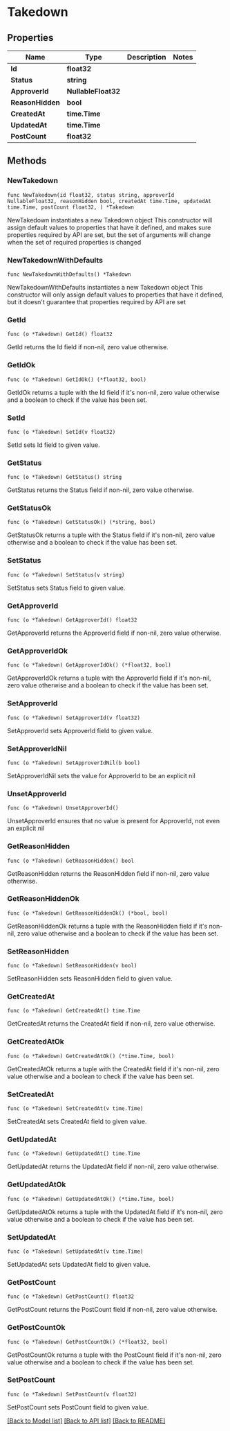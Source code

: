 # Takedown

## Properties

Name | Type | Description | Notes
------------ | ------------- | ------------- | -------------
**Id** | **float32** |  | 
**Status** | **string** |  | 
**ApproverId** | **NullableFloat32** |  | 
**ReasonHidden** | **bool** |  | 
**CreatedAt** | **time.Time** |  | 
**UpdatedAt** | **time.Time** |  | 
**PostCount** | **float32** |  | 

## Methods

### NewTakedown

`func NewTakedown(id float32, status string, approverId NullableFloat32, reasonHidden bool, createdAt time.Time, updatedAt time.Time, postCount float32, ) *Takedown`

NewTakedown instantiates a new Takedown object
This constructor will assign default values to properties that have it defined,
and makes sure properties required by API are set, but the set of arguments
will change when the set of required properties is changed

### NewTakedownWithDefaults

`func NewTakedownWithDefaults() *Takedown`

NewTakedownWithDefaults instantiates a new Takedown object
This constructor will only assign default values to properties that have it defined,
but it doesn't guarantee that properties required by API are set

### GetId

`func (o *Takedown) GetId() float32`

GetId returns the Id field if non-nil, zero value otherwise.

### GetIdOk

`func (o *Takedown) GetIdOk() (*float32, bool)`

GetIdOk returns a tuple with the Id field if it's non-nil, zero value otherwise
and a boolean to check if the value has been set.

### SetId

`func (o *Takedown) SetId(v float32)`

SetId sets Id field to given value.


### GetStatus

`func (o *Takedown) GetStatus() string`

GetStatus returns the Status field if non-nil, zero value otherwise.

### GetStatusOk

`func (o *Takedown) GetStatusOk() (*string, bool)`

GetStatusOk returns a tuple with the Status field if it's non-nil, zero value otherwise
and a boolean to check if the value has been set.

### SetStatus

`func (o *Takedown) SetStatus(v string)`

SetStatus sets Status field to given value.


### GetApproverId

`func (o *Takedown) GetApproverId() float32`

GetApproverId returns the ApproverId field if non-nil, zero value otherwise.

### GetApproverIdOk

`func (o *Takedown) GetApproverIdOk() (*float32, bool)`

GetApproverIdOk returns a tuple with the ApproverId field if it's non-nil, zero value otherwise
and a boolean to check if the value has been set.

### SetApproverId

`func (o *Takedown) SetApproverId(v float32)`

SetApproverId sets ApproverId field to given value.


### SetApproverIdNil

`func (o *Takedown) SetApproverIdNil(b bool)`

 SetApproverIdNil sets the value for ApproverId to be an explicit nil

### UnsetApproverId
`func (o *Takedown) UnsetApproverId()`

UnsetApproverId ensures that no value is present for ApproverId, not even an explicit nil
### GetReasonHidden

`func (o *Takedown) GetReasonHidden() bool`

GetReasonHidden returns the ReasonHidden field if non-nil, zero value otherwise.

### GetReasonHiddenOk

`func (o *Takedown) GetReasonHiddenOk() (*bool, bool)`

GetReasonHiddenOk returns a tuple with the ReasonHidden field if it's non-nil, zero value otherwise
and a boolean to check if the value has been set.

### SetReasonHidden

`func (o *Takedown) SetReasonHidden(v bool)`

SetReasonHidden sets ReasonHidden field to given value.


### GetCreatedAt

`func (o *Takedown) GetCreatedAt() time.Time`

GetCreatedAt returns the CreatedAt field if non-nil, zero value otherwise.

### GetCreatedAtOk

`func (o *Takedown) GetCreatedAtOk() (*time.Time, bool)`

GetCreatedAtOk returns a tuple with the CreatedAt field if it's non-nil, zero value otherwise
and a boolean to check if the value has been set.

### SetCreatedAt

`func (o *Takedown) SetCreatedAt(v time.Time)`

SetCreatedAt sets CreatedAt field to given value.


### GetUpdatedAt

`func (o *Takedown) GetUpdatedAt() time.Time`

GetUpdatedAt returns the UpdatedAt field if non-nil, zero value otherwise.

### GetUpdatedAtOk

`func (o *Takedown) GetUpdatedAtOk() (*time.Time, bool)`

GetUpdatedAtOk returns a tuple with the UpdatedAt field if it's non-nil, zero value otherwise
and a boolean to check if the value has been set.

### SetUpdatedAt

`func (o *Takedown) SetUpdatedAt(v time.Time)`

SetUpdatedAt sets UpdatedAt field to given value.


### GetPostCount

`func (o *Takedown) GetPostCount() float32`

GetPostCount returns the PostCount field if non-nil, zero value otherwise.

### GetPostCountOk

`func (o *Takedown) GetPostCountOk() (*float32, bool)`

GetPostCountOk returns a tuple with the PostCount field if it's non-nil, zero value otherwise
and a boolean to check if the value has been set.

### SetPostCount

`func (o *Takedown) SetPostCount(v float32)`

SetPostCount sets PostCount field to given value.



[[Back to Model list]](../README.md#documentation-for-models) [[Back to API list]](../README.md#documentation-for-api-endpoints) [[Back to README]](../README.md)


